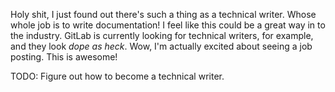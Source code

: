 Holy shit, I just found out there's such a thing as a technical writer. Whose whole job is to write documentation! I feel like this could be a great way in to the industry. GitLab is currently looking for technical writers, for example, and they look *dope as heck*. Wow, I'm actually excited about seeing a job posting. This is awesome! 

TODO: Figure out how to become a technical writer. 